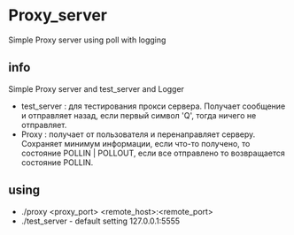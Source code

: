 # Proxy_server
Simple Proxy server using poll with logging

## info
Simple Proxy server and test_server and Logger

- test_server : для тестирования прокси сервера. Получает сообщение и отправляет назад, если первый символ 'Q', тогда ничего не отправляет.
- Proxy : получает от пользователя и перенаправляет серверу. Сохраняет минимум информации, если что-то получено, то состояние POLLIN | POLLOUT, если все отправлено то возвращается состояние POLLIN.

## using
- ./proxy <proxy_port> <remote_host>:<remote_port>
- ./test_server - default setting 127.0.0.1:5555
